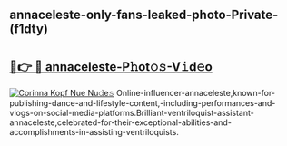 ## annaceleste-only-fans​-leaked-photo​-Private-(f1dty)


# <h2><a href="https://mediaupload.pro?title=annaceleste&ref=git">🔗👉 🔴 annaceleste-P𝚑ot𝚘𝚜-V𝚒d𝚎o</a></h2>

[![Corinna Kopf Nue Nu𝚍e𝚜](https://i.imgur.com/0qMVB7G.gif)](https://mediaupload.pro?title=annaceleste&ref=git)
Online-influencer-annaceleste,known-for-publishing-dance-and-lifestyle-content,-including-performances-and-vlogs-on-social-media-platforms.Brilliant-ventriloquist-assistant-annaceleste,celebrated-for-their-exceptional-abilities-and-accomplishments-in-assisting-ventriloquists.  